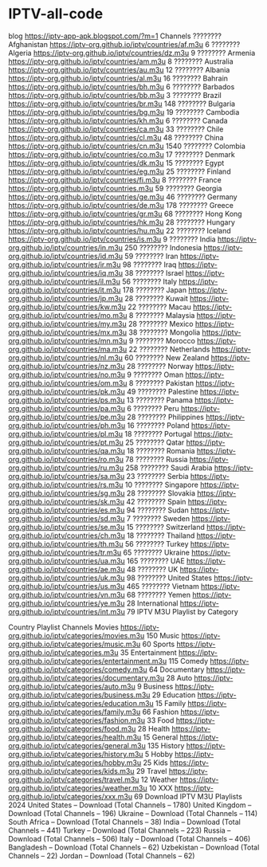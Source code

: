 # IPTV-all-code
blog 
https://iptv-app-apk.blogspot.com/?m=1
	Channels
???????? Afghanistan	https://iptv-org.github.io/iptv/countries/af.m3u	6
????????Algeria	https://iptv-org.github.io/iptv/countries/dz.m3u	9
???????? Armenia	https://iptv-org.github.io/iptv/countries/am.m3u	8
???????? Australia	https://iptv-org.github.io/iptv/countries/au.m3u	12
???????? Albania	https://iptv-org.github.io/iptv/countries/al.m3u	16
???????? Bahrain	https://iptv-org.github.io/iptv/countries/bh.m3u	6
???????? Barbados	https://iptv-org.github.io/iptv/countries/bb.m3u	3
???????? Brazil	https://iptv-org.github.io/iptv/countries/br.m3u	148
???????? Bulgaria	https://iptv-org.github.io/iptv/countries/bg.m3u	19
???????? Cambodia	https://iptv-org.github.io/iptv/countries/kh.m3u	6
???????? Canada	https://iptv-org.github.io/iptv/countries/ca.m3u	33
???????? Chile	https://iptv-org.github.io/iptv/countries/cl.m3u	48
???????? China	https://iptv-org.github.io/iptv/countries/cn.m3u	1540
???????? Colombia	https://iptv-org.github.io/iptv/countries/co.m3u	17
???????? Denmark	https://iptv-org.github.io/iptv/countries/dk.m3u	15
???????? Egypt	https://iptv-org.github.io/iptv/countries/eg.m3u	25
???????? Finland	https://iptv-org.github.io/iptv/countries/fi.m3u	8
???????? France	https://iptv-org.github.io/iptv/countries.m3u	59
???????? Georgia	https://iptv-org.github.io/iptv/countries/ge.m3u	46
???????? Germany	https://iptv-org.github.io/iptv/countries/de.m3u	178
???????? Greece	https://iptv-org.github.io/iptv/countries/gr.m3u	68
???????? Hong Kong	https://iptv-org.github.io/iptv/countries/hk.m3u	28
???????? Hungary	https://iptv-org.github.io/iptv/countries/hu.m3u	22
???????? Iceland	https://iptv-org.github.io/iptv/countries/is.m3u	9
???????? India	https://iptv-org.github.io/iptv/countries/in.m3u	250
???????? Indonesia	https://iptv-org.github.io/iptv/countries/id.m3u	59
???????? Iran	https://iptv-org.github.io/iptv/countries/ir.m3u	98
???????? Iraq	https://iptv-org.github.io/iptv/countries/iq.m3u	38
???????? Israel	https://iptv-org.github.io/iptv/countries/il.m3u	56
???????? Italy	https://iptv-org.github.io/iptv/countries/it.m3u	178
???????? Japan	https://iptv-org.github.io/iptv/countries/jp.m3u	28
???????? Kuwait	https://iptv-org.github.io/iptv/countries/kw.m3u	22
???????? Macau	https://iptv-org.github.io/iptv/countries/mo.m3u	8
???????? Malaysia	https://iptv-org.github.io/iptv/countries/my.m3u	28
???????? Mexico	https://iptv-org.github.io/iptv/countries/mx.m3u	38
???????? Mongolia	https://iptv-org.github.io/iptv/countries/mn.m3u	9
???????? Morocco	https://iptv-org.github.io/iptv/countries/ma.m3u	22
???????? Netherlands	https://iptv-org.github.io/iptv/countries/nl.m3u	60
???????? New Zealand	https://iptv-org.github.io/iptv/countries/nz.m3u	28
???????? Norway	https://iptv-org.github.io/iptv/countries/no.m3u	9
???????? Oman	https://iptv-org.github.io/iptv/countries/om.m3u	8
???????? Pakistan	https://iptv-org.github.io/iptv/countries/pk.m3u	49
???????? Palestine	https://iptv-org.github.io/iptv/countries/ps.m3u	13
???????? Panama	https://iptv-org.github.io/iptv/countries/pa.m3u	6
???????? Peru	https://iptv-org.github.io/iptv/countries/pe.m3u	28
???????? Philippines	https://iptv-org.github.io/iptv/countries/ph.m3u	16
???????? Poland	https://iptv-org.github.io/iptv/countries/pl.m3u	18
???????? Portugal	https://iptv-org.github.io/iptv/countries/pt.m3u	25
???????? Qatar	https://iptv-org.github.io/iptv/countries/qa.m3u	18
???????? Romania	https://iptv-org.github.io/iptv/countries/ro.m3u	78
???????? Russia	https://iptv-org.github.io/iptv/countries/ru.m3u	258
???????? Saudi Arabia	https://iptv-org.github.io/iptv/countries/sa.m3u	23
???????? Serbia	https://iptv-org.github.io/iptv/countries/rs.m3u	10
???????? Singapore	https://iptv-org.github.io/iptv/countries/sg.m3u	28
???????? Slovakia	https://iptv-org.github.io/iptv/countries/sk.m3u	42
???????? Spain	https://iptv-org.github.io/iptv/countries/es.m3u	94
???????? Sudan	https://iptv-org.github.io/iptv/countries/sd.m3u	7
???????? Sweden	https://iptv-org.github.io/iptv/countries/se.m3u	15
???????? Switzerland	https://iptv-org.github.io/iptv/countries/ch.m3u	18
???????? Thailand	https://iptv-org.github.io/iptv/countries/th.m3u	56
???????? Turkey	https://iptv-org.github.io/iptv/countries/tr.m3u	65
???????? Ukraine	https://iptv-org.github.io/iptv/countries/ua.m3u	165
???????? UAE	https://iptv-org.github.io/iptv/countries/ae.m3u	48
???????? UK	https://iptv-org.github.io/iptv/countries/uk.m3u	98
???????? United States	https://iptv-org.github.io/iptv/countries/us.m3u	465
???????? Vietnam	https://iptv-org.github.io/iptv/countries/vn.m3u	68
???????? Yemen	https://iptv-org.github.io/iptv/countries/ye.m3u	28
International	https://iptv-org.github.io/iptv/countries/int.m3u	79
IPTV M3U Playlist by Category

Country	Playlist	Channels
Movies	https://iptv-org.github.io/iptv/categories/movies.m3u	150
Music	https://iptv-org.github.io/iptv/categories/music.m3u	60
Sports	https://iptv-org.github.io/iptv/categories.m3u	35
Entertainment	https://iptv-org.github.io/iptv/categories/entertainment.m3u	115
Comedy	https://iptv-org.github.io/iptv/categories/comedy.m3u	64
Documentary	https://iptv-org.github.io/iptv/categories/documentary.m3u	28
Auto	https://iptv-org.github.io/iptv/categories/auto.m3u	9
Business	https://iptv-org.github.io/iptv/categories/business.m3u	29
Education	https://iptv-org.github.io/iptv/categories/education.m3u	15
Family	https://iptv-org.github.io/iptv/categories/family.m3u	66
Fashion	https://iptv-org.github.io/iptv/categories/fashion.m3u	33
Food	https://iptv-org.github.io/iptv/categories/food.m3u	28
Health	https://iptv-org.github.io/iptv/categories/health.m3u	15
General	https://iptv-org.github.io/iptv/categories/general.m3u	135
History	https://iptv-org.github.io/iptv/categories/history.m3u	5
Hobby	https://iptv-org.github.io/iptv/categories/hobby.m3u	25
Kids	https://iptv-org.github.io/iptv/categories/kids.m3u	29
Travel	https://iptv-org.github.io/iptv/categories/travel.m3u	12
Weather	https://iptv-org.github.io/iptv/categories/weather.m3u	10
XXX	https://iptv-org.github.io/iptv/categories/xxx.m3u	69
Download IPTV M3U Playlists 2024
United States – Download (Total Channels – 1780)
United Kingdom – Download (Total Channels – 196)
Ukraine – Download (Total Channels – 114)
South Africa – Download (Total Channels – 38)
India – Download (Total Channels – 441)
Turkey – Download (Total Channels – 223)
Russia – Download (Total Channels – 506)
Italy – Download (Total Channels – 406)
Bangladesh – Download (Total Channels – 62)
Uzbekistan – Download (Total Channels – 22)
Jordan – Download (Total Channels – 62)

